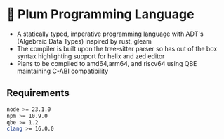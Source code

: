 # 👾 Plum Programming Language

- A statically typed, imperative programming language with ADT's (Algebraic Data Types) inspired by rust, gleam
- The compiler is built upon the tree-sitter parser so has out of the box syntax highlighting support for helix and zed editor
- Plans to be compiled to amd64,arm64, and riscv64 using QBE maintaining C-ABI compatibility


## Requirements
```sh
node >= 23.1.0
npm >= 10.9.0
qbe >= 1.2
clang >= 16.0.0
```